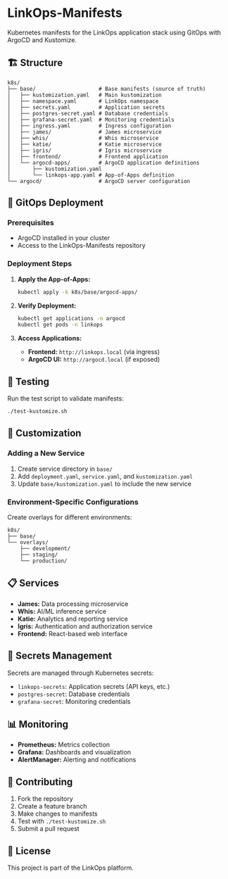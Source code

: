# LinkOps-Manifests

Kubernetes manifests for the LinkOps application stack using GitOps with ArgoCD and Kustomize.

## 🏗️ Structure

```
k8s/
├── base/                    # Base manifests (source of truth)
│   ├── kustomization.yaml   # Main kustomization
│   ├── namespace.yaml       # LinkOps namespace
│   ├── secrets.yaml         # Application secrets
│   ├── postgres-secret.yaml # Database credentials
│   ├── grafana-secret.yaml  # Monitoring credentials
│   ├── ingress.yaml         # Ingress configuration
│   ├── james/               # James microservice
│   ├── whis/                # Whis microservice
│   ├── katie/               # Katie microservice
│   ├── igris/               # Igris microservice
│   ├── frontend/            # Frontend application
│   └── argocd-apps/         # ArgoCD application definitions
│       ├── kustomization.yaml
│       └── linkops-app.yaml # App-of-Apps definition
└── argocd/                  # ArgoCD server configuration
```

## 🚀 GitOps Deployment

### Prerequisites
- ArgoCD installed in your cluster
- Access to the LinkOps-Manifests repository

### Deployment Steps

1. **Apply the App-of-Apps:**
   ```bash
   kubectl apply -k k8s/base/argocd-apps/
   ```

2. **Verify Deployment:**
   ```bash
   kubectl get applications -n argocd
   kubectl get pods -n linkops
   ```

3. **Access Applications:**
   - **Frontend:** `http://linkops.local` (via ingress)
   - **ArgoCD UI:** `http://argocd.local` (if exposed)

## 🧪 Testing

Run the test script to validate manifests:
```bash
./test-kustomize.sh
```

## 🔧 Customization

### Adding a New Service
1. Create service directory in `base/`
2. Add `deployment.yaml`, `service.yaml`, and `kustomization.yaml`
3. Update `base/kustomization.yaml` to include the new service

### Environment-Specific Configurations
Create overlays for different environments:
```
k8s/
├── base/
└── overlays/
    ├── development/
    ├── staging/
    └── production/
```

## 📋 Services

- **James:** Data processing microservice
- **Whis:** AI/ML inference service
- **Katie:** Analytics and reporting service
- **Igris:** Authentication and authorization service
- **Frontend:** React-based web interface

## 🔐 Secrets Management

Secrets are managed through Kubernetes secrets:
- `linkops-secrets`: Application secrets (API keys, etc.)
- `postgres-secret`: Database credentials
- `grafana-secret`: Monitoring credentials

## 📊 Monitoring

- **Prometheus:** Metrics collection
- **Grafana:** Dashboards and visualization
- **AlertManager:** Alerting and notifications

## 🤝 Contributing

1. Fork the repository
2. Create a feature branch
3. Make changes to manifests
4. Test with `./test-kustomize.sh`
5. Submit a pull request

## 📄 License

This project is part of the LinkOps platform. 